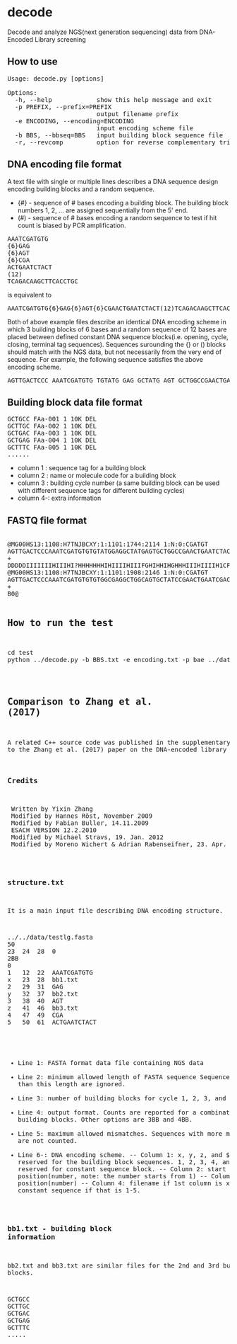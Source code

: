 # decode
Decode and analyze NGS(next generation sequencing) data from DNA-Encoded Library screening 

## How to use
<pre>
Usage: decode.py [options]

Options:
  -h, --help            show this help message and exit
  -p PREFIX, --prefix=PREFIX
                        output filename prefix
  -e ENCODING, --encoding=ENCODING
                        input encoding scheme file
  -b BBS, --bbseq=BBS   input building block sequence file
  -r, --revcomp         option for reverse complementary trial
</pre>

## DNA encoding file format
A text file with single or multiple lines describes a DNA sequence design encoding building blocks and a random sequence.

* {#} - sequence of # bases encoding a building block. The building block numbers 1, 2, ... are assigned sequentially from the 5' end.
* (#) - sequence of # bases encoding a random sequence to test if hit count is biased by PCR amplification.

<pre>
AAATCGATGTG
{6}GAG
{6}AGT
{6}CGA
ACTGAATCTACT
(12)
TCAGACAAGCTTCACCTGC
</pre>

is equivalent to

<pre>AAATCGATGTG{6}GAG{6}AGT{6}CGAACTGAATCTACT(12)TCAGACAAGCTTCACCTGC</pre>

Both of above example files describe an identical DNA encoding scheme in which 3 building blocks of 6 bases and a random sequence of 12 bases are placed between defined constant DNA sequence blocks(i.e. opening, cycle, closing, terminal tag sequences). Sequences surounding the {} or () blocks should match with the NGS data, but not necessarily from the very end of sequence. For example, the following sequence satisfies the above encoding scheme.

<pre>
AGTTGACTCCC AAATCGATGTG TGTATG GAG GCTATG AGT GCTGGCCGAACTGAATCTACTAGGGAGAGTGCGTCAGACAAGCTTCACCTGCAATAGATCG
</pre>

## Building block data file format
<pre>
GCTGCC FAa-001 1 10K DEL
GCTTGC FAa-002 1 10K DEL
GCTGAC FAa-003 1 10K DEL
GCTGAG FAa-004 1 10K DEL
GCTTTC FAa-005 1 10K DEL
......
</pre>

- column 1 : sequence tag for a building block
- column 2 : name or molecule code for a building block
- column 3 : building cycle number (a same building block can be used with different sequence tags for different building cycles)
- column 4-: extra information

## FASTQ file format

<pre>

@MG00HS13:1108:H7TNJBCXY:1:1101:1744:2114 1:N:0:CGATGT
AGTTGACTCCCAAATCGATGTGTGTATGGAGGCTATGAGTGCTGGCCGAACTGAATCTACTAGGGAGAGTGCGTCAGACAAGCTTCACCTGCAATAGATCG
+
DDDDDIIIIIIIHIIIHI?HHHHHHHIHIIIIHIIIFGHIHHIHGHHHIIIHIIIIH1CFHIHHI?CCHCEHHHHHHHIIGEHHFHIIIHEHGHIHHIGHH
@MG00HS13:1108:H7TNJBCXY:1:1101:1908:2146 1:N:0:CGATGT
AGTTGACTCCCAAATCGATGTGTGTGGCGAGGCTGGCAGTGCTATCCGAACTGAATCGACTAGAGGCATCCGGTCAGACAAGCTTCACGTGCAATAGATCG
+
B0@<DH@1<11D<FHFH1C<CCGEEEHHH//C/<F=0FG@FEH1FC?C0D/DC<D<@1<<CE<GH1GHGF?C/<<C1<FF@FEECCCG11<@H@EHIH<<E
......

</pre>

## How to run the test

<pre>
cd test
python ../decode.py -b BBS.txt -e encoding.txt -p bae ../data/testlg.fastq
</pre>

## Comparison to Zhang et al. (2017)

A related C++ source code was published in the supplementary material to the Zhang et al. (2017) paper on the DNA-encoded library

### Credits

<pre>
 Written by Yixin Zhang
 Modified by Hannes Röst, November 2009
 Modified by Fabian Buller, 14.11.2009
 ESACH VERSION 12.2.2010
 Modified by Michael Stravs, 19. Jan. 2012
 Modified by Moreno Wichert & Adrian Rabenseifner, 23. Apr. 2012
</pre>

### structure.txt

It is a main input file describing DNA encoding structure.

<pre>
../../data/testlg.fasta
50
23 	24 	28	0
2BB
0
1	12	22	AAATCGATGTG
x	23	28	bb1.txt
2	29	31	GAG
y	32	37	bb2.txt
3	38	40	AGT
z	41	46	bb3.txt
4	47	49	CGA
5	50	61	ACTGAATCTACT
</pre>

- Line 1: FASTA format data file containing NGS data
- Line 2: minimum allowed length of FASTA sequence
Sequences shorter than this length are ignored.
- Line 3: number of building blocks for cycle 1, 2, 3, and 4
- Line 4: output format. Counts are reported for a combination of two building blocks. Other options are 3BB and 4BB. 
- Line 5: maximum allowed mismatches. Sequences with more mismatches are not counted.
- Line 6-: DNA encoding scheme. 
-- Column 1: x, y, z, and $ are reserved for the building block sequences. 1, 2, 3, 4, and 5 are reserved for constant sequence block.
-- Column 2: start position(number, note: the number starts from 1)
-- Column 3: end position(number)
-- Column 4: filename if 1st column is x, y, z or $ and constant sequence if that is 1-5. 

### bb1.txt - building block information

bb2.txt and bb3.txt are similar files for the 2nd and 3rd building blocks.

<pre>
GCTGCC
GCTTGC
GCTGAC
GCTGAG
GCTTTC
.....
</pre>


